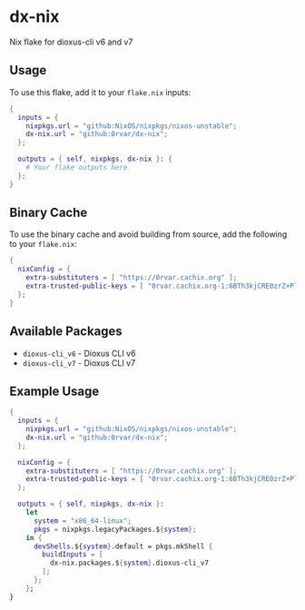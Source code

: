 # dx-nix

Nix flake for dioxus-cli v6 and v7

## Usage

To use this flake, add it to your `flake.nix` inputs:

```nix
{
  inputs = {
    nixpkgs.url = "github:NixOS/nixpkgs/nixos-unstable";
    dx-nix.url = "github:0rvar/dx-nix";
  };

  outputs = { self, nixpkgs, dx-nix }: {
    # Your flake outputs here
  };
}
```

## Binary Cache

To use the binary cache and avoid building from source, add the following to your `flake.nix`:

```nix
{
  nixConfig = {
    extra-substituters = [ "https://0rvar.cachix.org" ];
    extra-trusted-public-keys = [ "0rvar.cachix.org-1:6BTh3kjCRE0zrZ+Pl0fZW0XfhRG6AECjtm9YefYT/7o=" ];
  };
}
```

## Available Packages

- `dioxus-cli_v6` - Dioxus CLI v6
- `dioxus-cli_v7` - Dioxus CLI v7

## Example Usage

```nix
{
  inputs = {
    nixpkgs.url = "github:NixOS/nixpkgs/nixos-unstable";
    dx-nix.url = "github:0rvar/dx-nix";
  };

  nixConfig = {
    extra-substituters = [ "https://0rvar.cachix.org" ];
    extra-trusted-public-keys = [ "0rvar.cachix.org-1:6BTh3kjCRE0zrZ+Pl0fZW0XfhRG6AECjtm9YefYT/7o=" ];
  };

  outputs = { self, nixpkgs, dx-nix }:
    let
      system = "x86_64-linux";
      pkgs = nixpkgs.legacyPackages.${system};
    in {
      devShells.${system}.default = pkgs.mkShell {
        buildInputs = [
          dx-nix.packages.${system}.dioxus-cli_v7
        ];
      };
    };
}
```
